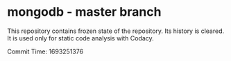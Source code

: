 # mongodb - master branch

This repository contains frozen state of the repository.
Its history is cleared. It is used only for static code
analysis with Codacy.

Commit Time: 1693251376